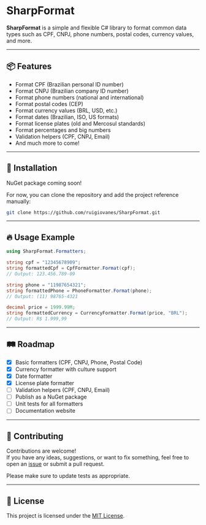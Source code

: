
# SharpFormat

**SharpFormat** is a simple and flexible C# library to format common data types such as CPF, CNPJ, phone numbers, postal codes, currency values, and more.

---

## 📦 Features

- Format CPF (Brazilian personal ID number)
- Format CNPJ (Brazilian company ID number)
- Format phone numbers (national and international)
- Format postal codes (CEP)
- Format currency values (BRL, USD, etc.)
- Format dates (Brazilian, ISO, US formats)
- Format license plates (old and Mercosul standards)
- Format percentages and big numbers
- Validation helpers (CPF, CNPJ, Email)
- And much more to come!

---

## 🚀 Installation

NuGet package coming soon!

For now, you can clone the repository and add the project reference manually:

```bash
git clone https://github.com/ruigiovanes/SharpFormat.git
```

---

## 🔥 Usage Example

```csharp
using SharpFormat.Formatters;

string cpf = "12345678909";
string formattedCpf = CpfFormatter.Format(cpf);
// Output: 123.456.789-09

string phone = "11987654321";
string formattedPhone = PhoneFormatter.Format(phone);
// Output: (11) 98765-4321

decimal price = 1999.99M;
string formattedCurrency = CurrencyFormatter.Format(price, "BRL");
// Output: R$ 1.999,99
```

---

## 🛤 Roadmap

- [x] Basic formatters (CPF, CNPJ, Phone, Postal Code)
- [x] Currency formatter with culture support
- [x] Date formatter
- [x] License plate formatter
- [ ] Validation helpers (CPF, CNPJ, Email)
- [ ] Publish as a NuGet package
- [ ] Unit tests for all formatters
- [ ] Documentation website

---

## 🤝 Contributing

Contributions are welcome!  
If you have any ideas, suggestions, or want to fix something, feel free to open an [issue](https://github.com/SeuUsuario/SharpFormat/issues) or submit a pull request.

Please make sure to update tests as appropriate.

---

## 📝 License

This project is licensed under the [MIT License](LICENSE).

